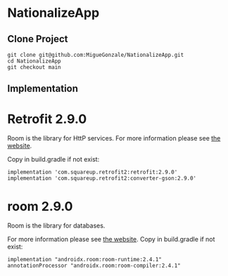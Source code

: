 # NationalizeApp

## Clone Project

```
git clone git@github.com:MigueGonzale/NationalizeApp.git
cd NationalizeApp
git checkout main
```

## Implementation

Retrofit 2.9.0
========
Room is the library for HttP services.
For more information please see [the website][1].

Copy in build.gradle if not exist:
```
implementation 'com.squareup.retrofit2:retrofit:2.9.0'
implementation 'com.squareup.retrofit2:converter-gson:2.9.0'
```


room 2.9.0
========

Room is the library for databases.

For more information please see [the website][2].
Copy in build.gradle if not exist:
```
implementation "androidx.room:room-runtime:2.4.1"
annotationProcessor "androidx.room:room-compiler:2.4.1"
```

[1]: https://square.github.io/retrofit/
[2]: https://github.com/androidx-releases/Room
